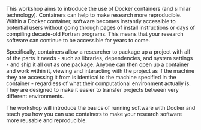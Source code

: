 This workshop aims to introduce the use of Docker containers (and similar technology). Containers
can help to make research more reproducible. Within a Docker container, software becomes instantly accessible to potential
users without going through pages of install instructions or days of compiling decade-old Fortran
programs. This means that your research software can continue to be accessible for years to come.

Specifically, containers allow a researcher to package up a project with all of the parts it needs - such as
libraries, dependencies, and system settings - and ship it all out as one package. Anyone can then
open up a container and work within it, viewing and interacting with the project as if the machine
they are accessing it from is identical to the machine specified in the container - regardless of
what their computational environment actually is. They are designed to make it easier to transfer
projects between very different environments.

The workshop will introduce the basics of running software with Docker and teach you 
how you can use containers to make your research software more reusable and reproducible.

